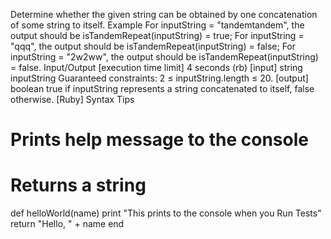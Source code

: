 Determine whether the given string can be obtained by one concatenation of some string to itself.
Example
For inputString = "tandemtandem", the output should be
isTandemRepeat(inputString) = true;
For inputString = "qqq", the output should be
isTandemRepeat(inputString) = false;
For inputString = "2w2ww", the output should be
isTandemRepeat(inputString) = false.
Input/Output
[execution time limit] 4 seconds (rb)
[input] string inputString
Guaranteed constraints:
2 ≤ inputString.length ≤ 20.
[output] boolean
true if inputString represents a string concatenated to itself, false otherwise.
[Ruby] Syntax Tips
# Prints help message to the console
# Returns a string
def helloWorld(name)
    print "This prints to the console when you Run Tests"
    return "Hello, " + name
end
